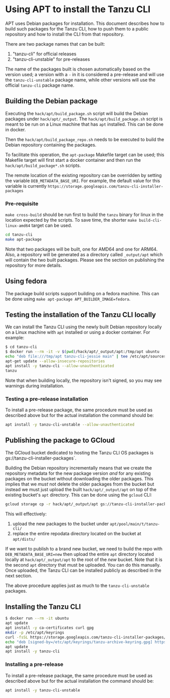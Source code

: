 # Using APT to install the Tanzu CLI

APT uses Debian packages for installation. This document describes how to build
such packages for the Tanzu CLI, how to push them to a public repository and
how to install the CLI from that repository.

There are two package names that can be built:

1. "tanzu-cli" for official releases
2. "tanzu-cli-unstable" for pre-releases

The name of the packages built is chosen automatically based on the version
used; a version with a `-` in it is considered a pre-release and will use the
`tanzu-cli-unstable` package name, while other versions will use the
official `tanzu-cli` package name.

## Building the Debian package

Executing the `hack/apt/build_package.sh` script will build the Debian packages
under `hack/apt/_output`. The `hack/apt/build_package.sh` script is meant to
be run on a Linux machine that has `apt` installed. This can be done in
docker.

Then the `hack/apt/build_package_repo.sh` needs to be executed to build the
Debian repository containing the packages.

To facilitate this operation, the `apt-package` Makefile target can be used;
this Makefile target will first start a docker container and then
run the `hack/apt/build_package*.sh` scripts.

The remote location of the existing repository can be overridden by setting
the variable `DEB_METADATA_BASE_URI`.  For example, the default value for
this variable is currently `https://storage.googleapis.com/tanzu-cli-installer-packages`

### Pre-requisite

`make cross-build` should be run first to build the `tanzu` binary for linux
in the location expected by the scripts.  To save time, the shorter
`make build-cli-linux-amd64` target can be used.

```bash
cd tanzu-cli
make apt-package
```

Note that two packages will be built, one for AMD64 and one for ARM64. Also, a
repository will be generated as a directory called `_output/apt` which will
contain the two built packages. Please see the section on publishing the
repository for more details.

## Using fedora

The package build scripts support building on a fedora machine.
This can be done using `make apt-package APT_BUILDER_IMAGE=fedora`.

## Testing the installation of the Tanzu CLI locally

We can install the Tanzu CLI using the newly built Debian repository locally on
a Linux machine with `apt` installed or using a docker container. For example:

```bash
$ cd tanzu-cli
$ docker run --rm -it -v $(pwd)/hack/apt/_output/apt:/tmp/apt ubuntu
echo "deb file:///tmp/apt tanzu-cli-jessie main" | tee /etc/apt/sources.list.d/tanzu.list
apt-get update --allow-insecure-repositories
apt install -y tanzu-cli --allow-unauthenticated
tanzu
```

Note that when building locally, the repository isn't signed, so you may see warnings
during installation.

### Testing a pre-release installation

To install a pre-release package, the same procedure must be used as described above
but for the actual installation the command should be:

```bash
apt install -y tanzu-cli-unstable --allow-unauthenticated
```

## Publishing the package to GCloud

The GCloud bucket dedicated to hosting the Tanzu CLI OS packages is
gs://tanzu-cli-installer-packages`.

Building the Debian repository incrementally means that we create the
repository metadata for the new package version *and* for any existing packages on
the bucket without downloading the older packages.  This implies that we *must* not
delete the older packages from the bucket but instead we must just upload the
built `hack/apt/_output/apt` on top of the existing bucket's `apt` directory.
This can be done using the `gcloud` CLI:

```bash
gcloud storage cp -r hack/apt/_output/apt gs://tanzu-cli-installer-packages
```

This will effectively:

1. upload the new packages to the bucket under `apt/pool/main/t/tanzu-cli/`
2. replace the entire repodata directory located on the bucket at `apt/dists/`

If we want to publish to a brand new bucket, we need to build the repo with
`DEB_METADATA_BASE_URI=new` then upload the entire `apt`
directory located locally at `hack/apt/_output/apt` to the root of the *new* bucket.
Note that it is the second `apt` directory that must be uploaded. You can do this manually.
Once uploaded, the Tanzu CLI can be installed publicly as described in the next section.

The above procedure applies just as much to the `tanzu-cli-unstable` packages.

## Installing the Tanzu CLI

```bash
$ docker run --rm -it ubuntu
apt update
apt install -y ca-certificates curl gpg
mkdir -p /etc/apt/keyrings
curl -fsSL https://storage.googleapis.com/tanzu-cli-installer-packages/keys/TANZU-PACKAGING-GPG-RSA-KEY.gpg | gpg --dearmor -o /etc/apt/keyrings/tanzu-archive-keyring.gpg
echo "deb [signed-by=/etc/apt/keyrings/tanzu-archive-keyring.gpg] https://storage.googleapis.com/tanzu-cli-installer-packages/apt tanzu-cli-jessie main" | tee /etc/apt/sources.list.d/tanzu.list
apt update
apt install -y tanzu-cli
```

### Installing a pre-release

To install a pre-release package, the same procedure must be used as described above
but for the actual installation the command should be:

```bash
apt install -y tanzu-cli-unstable
```
